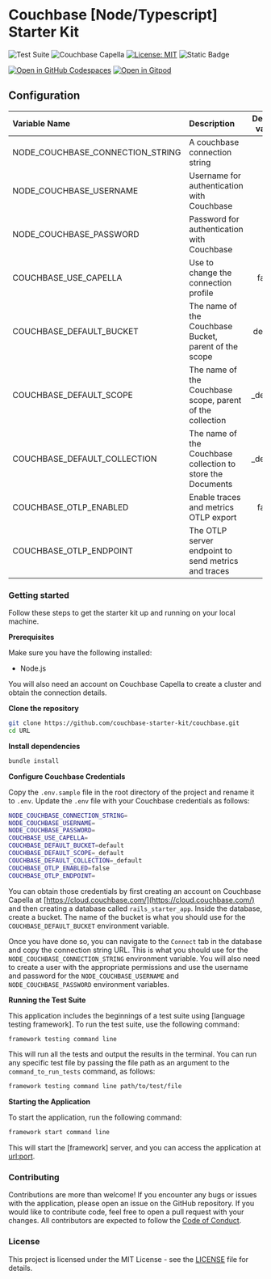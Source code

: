 <!---
This is a sample README.md file for a Couchbase Starter Kit. It includes a template for the README file that you can use in your repository. You can copy the contents of this file and replace the placeholders with the appropriate information for your starter kit.
-->

# Couchbase [Node/Typescript] Starter Kit

![Test Suite](https://github.com/couchbase-starter-kit/URL/actions/workflows/run-tests.yml/badge.svg)
![Couchbase Capella](https://img.shields.io/badge/Couchbase_Capella-Enabled-red)
[![License: MIT](https://cdn.prod.website-files.com/5e0f1144930a8bc8aace526c/65dd9eb5aaca434fac4f1c34_License-MIT-blue.svg)](/LICENSE)
![Static Badge](https://img.shields.io/badge/Code_of_Conduct-Contributor_Covenant-violet.svg)

[![Open in GitHub Codespaces](https://github.com/codespaces/badge.svg)](https://codespaces.new/couchbase-starter-kit/URL)
[![Open in Gitpod](https://gitpod.io/button/open-in-gitpod.svg)](https://gitpod.io/#https://github.com/couchbase-starter-kit/URL)

## Configuration

| Variable Name                      | Description                                                 |      Default value       |
|:-----------------------------------|:------------------------------------------------------------|:------------------------:|
| NODE_COUCHBASE_CONNECTION_STRING  | A couchbase connection string                           |            -             |
| NODE_COUCHBASE_USERNAME           | Username for authentication with Couchbase              |            -             |
| NODE_COUCHBASE_PASSWORD           | Password for authentication with Couchbase              |            -             |
| COUCHBASE_USE_CAPELLA              | Use to change the connection profile                        |          false           |
| COUCHBASE_DEFAULT_BUCKET           | The name of the Couchbase Bucket, parent of the scope       |         default          |
| COUCHBASE_DEFAULT_SCOPE            | The name of the Couchbase scope, parent of the collection   |         _default         |
| COUCHBASE_DEFAULT_COLLECTION       | The name of the Couchbase collection to store the Documents |         _default         |
| COUCHBASE_OTLP_ENABLED             | Enable traces and metrics OTLP export                       |          false           |
| COUCHBASE_OTLP_ENDPOINT            | The OTLP server endpoint to send metrics and traces         |            -             |

### Getting started

Follow these steps to get the starter kit up and running on your local machine.

**Prerequisites**

Make sure you have the following installed:

* Node.js

You will also need an account on Couchbase Capella to create a cluster and obtain the connection details.

**Clone the repository**

```bash
git clone https://github.com/couchbase-starter-kit/couchbase.git
cd URL
```

**Install dependencies**

```bash
bundle install
```

**Configure Couchbase Credentials**

Copy the `.env.sample` file in the root directory of the project and rename it to `.env`. Update the `.env` file with your Couchbase credentials as follows:

```bash
NODE_COUCHBASE_CONNECTION_STRING=
NODE_COUCHBASE_USERNAME=
NODE_COUCHBASE_PASSWORD=
COUCHBASE_USE_CAPELLA=
COUCHBASE_DEFAULT_BUCKET=default
COUCHBASE_DEFAULT_SCOPE=_default
COUCHBASE_DEFAULT_COLLECTION=_default
COUCHBASE_OTLP_ENABLED=false
COUCHBASE_OTLP_ENDPOINT=
```

You can obtain those credentials by first creating an account on Couchbase Capella at [https://cloud.couchbase.com/](https://cloud.couchbase.com/) and then creating a database called `rails_starter_app`. Inside the database, create a bucket. The name of the bucket is what you should use for the `COUCHBASE_DEFAULT_BUCKET` environment variable.

Once you have done so, you can navigate to the `Connect` tab in the database and copy the connection string URL. This is what you should use for the `NODE_COUCHBASE_CONNECTION_STRING` environment variable. You will also need to create a user with the appropriate permissions and use the username and password for the `NODE_COUCHBASE_USERNAME` and `NODE_COUCHBASE_PASSWORD` environment variables.

**Running the Test Suite**

This application includes the beginnings of a test suite using [language testing framework]. To run the test suite, use the following command:

```bash
framework testing command line
```

This will run all the tests and output the results in the terminal. You can run any specific test file by passing the file path as an argument to the `command_to_run_tests` command, as follows:

```bash
framework testing command line path/to/test/file
```

**Starting the Application**

To start the application, run the following command:

```bash
framework start command line
```

This will start the [framework] server, and you can access the application at [url:port](url:port).

### Contributing

Contributions are more than welcome! If you encounter any bugs or issues with the application, please open an issue on the GitHub repository. If you would like to contribute code, feel free to open a pull request with your changes. All contributors are expected to follow the [Code of Conduct](CODE_OF_CONDUCT.md).

### License

This project is licensed under the MIT License - see the [LICENSE](LICENSE) file for details.